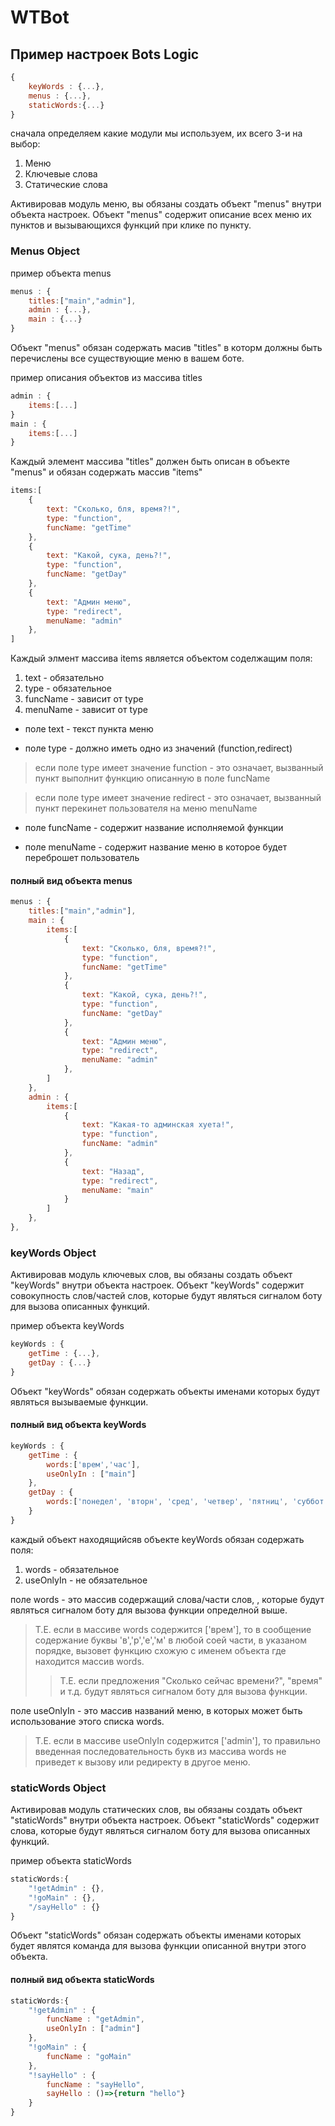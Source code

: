# WTBot

## Пример настроек Bots Logic ##

```js
{
    keyWords : {...},
    menus : {...},
    staticWords:{...}
}
```

сначала определяем какие модули мы используем, их всего 3-и на выбор:
1. Меню
2. Ключевые слова
3. Статические слова

Активировав модуль меню, вы обязаны создать объект "menus" внутри объекта настроек.
Объект "menus" содержит описание всех меню их пунктов и вызывающихся функций при клике по пункту.

### Menus Object ###

пример объекта menus
``` js
menus : {
    titles:["main","admin"],
    admin : {...},
    main : {...}
}
```

Объект "menus" обязан содержать масив "titles" в которм должны быть перечислены все существующие меню в вашем боте.

пример описания объектов из массива titles
``` js
admin : {
    items:[...]
}
main : {
    items:[...]
}
```
Каждый элемент массива "titles" должен быть описан в объекте "menus" и обязан содержать массив "items"
``` js
items:[
    {
        text: "Сколько, бля, время?!",
        type: "function",
        funcName: "getTime"
    },
    {
        text: "Какой, сука, день?!",
        type: "function",
        funcName: "getDay"
    },
    {
        text: "Админ меню",
        type: "redirect",
        menuName: "admin"
    },
]
```
Каждый элмент массива items является объектом соделжащим поля:
1. text - обязательно
2. type - обязательное
3. funcName - зависит от type
4. menuName - зависит от type

+ поле text - текст пункта меню

+ поле type - должно иметь одно из значений (function,redirect)

>если поле type имеет значение function - это означает, вызванный пункт выполнит функцию описанную в поле funcName

>если поле type имеет значение redirect - это означает, вызванный пункт перекинет пользователя на меню menuName

+ поле funcName - содержит название исполняемой функции

+ поле menuName - содержит название меню в которое будет переброшет пользователь

#### полный вид объекта menus ####
```js
menus : {
    titles:["main","admin"],
    main : {
        items:[
            {
                text: "Сколько, бля, время?!",
                type: "function",
                funcName: "getTime"
            },
            {
                text: "Какой, сука, день?!",
                type: "function",
                funcName: "getDay"
            },
            {
                text: "Админ меню",
                type: "redirect",
                menuName: "admin"
            },
        ]
    },
    admin : {
        items:[
            {
                text: "Какая-то админская хуета!",
                type: "function",
                funcName: "admin"
            },
            {
                text: "Назад",
                type: "redirect",
                menuName: "main"
            }
        ]
    },
},
```
### keyWords Object ###

Активировав модуль ключевых слов, вы обязаны создать объект "keyWords" внутри объекта настроек.
Объект "keyWords" содержит совокупность слов/частей слов, которые будут являться сигналом боту для вызова описанных функций.

пример объекта keyWords
``` js
keyWords : {
    getTime : {...},
    getDay : {...}
}
```

Объект "keyWords" обязан содержать объекты именами которых будут являться вызываемые функции.

#### полный вид объекта keyWords ####
``` js
keyWords : {
    getTime : {
        words:['врем','час'],
        useOnlyIn : ["main"]
    },
    getDay : {
        words:['понедел', 'вторн', 'сред', 'четвер', 'пятниц', 'суббот','субот', 'воскр']
    }
}
```
каждый объект находящийсяв объекте keyWords обязан содержать поля:
1. words - обязательное
2. useOnlyIn - не обязательное

поле words - это массив содержащий слова/части слов, , которые будут являться сигналом боту для вызова функции определной выше.
>Т.Е. если в массиве words содержится ['врем'], то в сообщение содержание буквы 'в','р','е','м' в любой соей части, в указаном порядке, вызовет функцию схожую с именем объекта где находится массив words.
>> Т.Е. если предложения "Сколько сейчас времени?", "время" и т.д. будут являться сигналом боту для вызова функции.

поле useOnlyIn - это массив названий меню, в которых может быть использование этого списка words.
>Т.Е. если в массиве useOnlyIn содержится ['admin'], то правильно введенная последовательность букв из массива words не приведет к вызову или редиректу в другое меню.

### staticWords Object ###

Активировав модуль статических слов, вы обязаны создать объект "staticWords" внутри объекта настроек.
Объект "staticWords" содержит слова, которые будут являться сигналом боту для вызова описанных функций.

пример объекта staticWords
``` js
staticWords:{
    "!getAdmin" : {},
    "!goMain" : {},
    "/sayHello" : {}
}
```

Объект "staticWords" обязан содержать объекты именами которых будет являтся команда для вызова функции описанной внутри этого объекта.

#### полный вид объекта staticWords ####
``` js
staticWords:{
    "!getAdmin" : {
        funcName : "getAdmin",
        useOnlyIn : ["admin"]
    },
    "!goMain" : {
        funcName : "goMain"
    },
    "!sayHello" : {
        funcName : "sayHello",
        sayHello : ()=>{return "hello"}
    }
}
```






